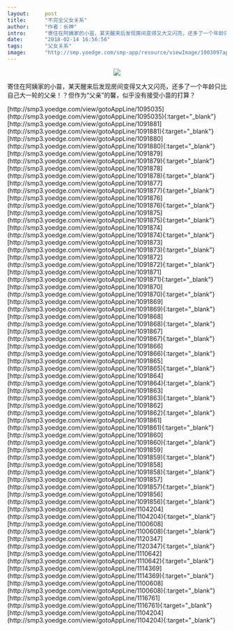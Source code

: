 ```yaml
---
layout:     post
title:      "不完全父女关系"
author:     "作者：长神"
intro:      "寄住在阿姨家的小苗，某天醒来后发现房间变得又大又闪亮，还多了一个年龄只比自己大一轮的父亲！？但作为“父亲”的馨，似乎没有接受小苗的打算？"
date:       "2018-02-14 16:56:56"
tags:       "父女关系"
image:      "http://smp.yoedge.com/smp-app/resource/viewImage/1003097appline.png"
---
```

<div style="text-align: center">
<p><img src="http://smp.yoedge.com/smp-app/resource/viewImage/1003097appline.png"/></p>
</div>
<p class="post-meta">
<span>寄住在阿姨家的小苗，某天醒来后发现房间变得又大又闪亮，还多了一个年龄只比自己大一轮的父亲！？但作为“父亲”的馨，似乎没有接受小苗的打算？</span>
</p>
[http://smp3.yoedge.com/view/gotoAppLine/1095035](http://smp3.yoedge.com/view/gotoAppLine/1095035){:target="_blank"}
[http://smp3.yoedge.com/view/gotoAppLine/1091881](http://smp3.yoedge.com/view/gotoAppLine/1091881){:target="_blank"}
[http://smp3.yoedge.com/view/gotoAppLine/1091880](http://smp3.yoedge.com/view/gotoAppLine/1091880){:target="_blank"}
[http://smp3.yoedge.com/view/gotoAppLine/1091879](http://smp3.yoedge.com/view/gotoAppLine/1091879){:target="_blank"}
[http://smp3.yoedge.com/view/gotoAppLine/1091878](http://smp3.yoedge.com/view/gotoAppLine/1091878){:target="_blank"}
[http://smp3.yoedge.com/view/gotoAppLine/1091877](http://smp3.yoedge.com/view/gotoAppLine/1091877){:target="_blank"}
[http://smp3.yoedge.com/view/gotoAppLine/1091876](http://smp3.yoedge.com/view/gotoAppLine/1091876){:target="_blank"}
[http://smp3.yoedge.com/view/gotoAppLine/1091875](http://smp3.yoedge.com/view/gotoAppLine/1091875){:target="_blank"}
[http://smp3.yoedge.com/view/gotoAppLine/1091874](http://smp3.yoedge.com/view/gotoAppLine/1091874){:target="_blank"}
[http://smp3.yoedge.com/view/gotoAppLine/1091873](http://smp3.yoedge.com/view/gotoAppLine/1091873){:target="_blank"}
[http://smp3.yoedge.com/view/gotoAppLine/1091872](http://smp3.yoedge.com/view/gotoAppLine/1091872){:target="_blank"}
[http://smp3.yoedge.com/view/gotoAppLine/1091871](http://smp3.yoedge.com/view/gotoAppLine/1091871){:target="_blank"}
[http://smp3.yoedge.com/view/gotoAppLine/1091870](http://smp3.yoedge.com/view/gotoAppLine/1091870){:target="_blank"}
[http://smp3.yoedge.com/view/gotoAppLine/1091869](http://smp3.yoedge.com/view/gotoAppLine/1091869){:target="_blank"}
[http://smp3.yoedge.com/view/gotoAppLine/1091868](http://smp3.yoedge.com/view/gotoAppLine/1091868){:target="_blank"}
[http://smp3.yoedge.com/view/gotoAppLine/1091867](http://smp3.yoedge.com/view/gotoAppLine/1091867){:target="_blank"}
[http://smp3.yoedge.com/view/gotoAppLine/1091866](http://smp3.yoedge.com/view/gotoAppLine/1091866){:target="_blank"}
[http://smp3.yoedge.com/view/gotoAppLine/1091865](http://smp3.yoedge.com/view/gotoAppLine/1091865){:target="_blank"}
[http://smp3.yoedge.com/view/gotoAppLine/1091864](http://smp3.yoedge.com/view/gotoAppLine/1091864){:target="_blank"}
[http://smp3.yoedge.com/view/gotoAppLine/1091863](http://smp3.yoedge.com/view/gotoAppLine/1091863){:target="_blank"}
[http://smp3.yoedge.com/view/gotoAppLine/1091862](http://smp3.yoedge.com/view/gotoAppLine/1091862){:target="_blank"}
[http://smp3.yoedge.com/view/gotoAppLine/1091861](http://smp3.yoedge.com/view/gotoAppLine/1091861){:target="_blank"}
[http://smp3.yoedge.com/view/gotoAppLine/1091860](http://smp3.yoedge.com/view/gotoAppLine/1091860){:target="_blank"}
[http://smp3.yoedge.com/view/gotoAppLine/1091859](http://smp3.yoedge.com/view/gotoAppLine/1091859){:target="_blank"}
[http://smp3.yoedge.com/view/gotoAppLine/1091858](http://smp3.yoedge.com/view/gotoAppLine/1091858){:target="_blank"}
[http://smp3.yoedge.com/view/gotoAppLine/1091857](http://smp3.yoedge.com/view/gotoAppLine/1091857){:target="_blank"}
[http://smp3.yoedge.com/view/gotoAppLine/1091856](http://smp3.yoedge.com/view/gotoAppLine/1091856){:target="_blank"}
[http://smp3.yoedge.com/view/gotoAppLine/1104204](http://smp3.yoedge.com/view/gotoAppLine/1104204){:target="_blank"}
[http://smp3.yoedge.com/view/gotoAppLine/1100608](http://smp3.yoedge.com/view/gotoAppLine/1100608){:target="_blank"}
[http://smp3.yoedge.com/view/gotoAppLine/1120347](http://smp3.yoedge.com/view/gotoAppLine/1120347){:target="_blank"}
[http://smp3.yoedge.com/view/gotoAppLine/1110642](http://smp3.yoedge.com/view/gotoAppLine/1110642){:target="_blank"}
[http://smp3.yoedge.com/view/gotoAppLine/1114369](http://smp3.yoedge.com/view/gotoAppLine/1114369){:target="_blank"}
[http://smp3.yoedge.com/view/gotoAppLine/1100608](http://smp3.yoedge.com/view/gotoAppLine/1100608){:target="_blank"}
[http://smp3.yoedge.com/view/gotoAppLine/1116761](http://smp3.yoedge.com/view/gotoAppLine/1116761){:target="_blank"}
[http://smp3.yoedge.com/view/gotoAppLine/1104204](http://smp3.yoedge.com/view/gotoAppLine/1104204){:target="_blank"}



